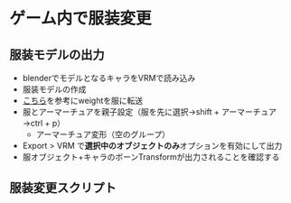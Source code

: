 # ゲーム内で服装変更

## 服装モデルの出力

- blenderでモデルとなるキャラをVRMで読み込み
- 服装モデルの作成
- [こちら](https://cgbox.jp/2023/06/11/blender-weight-transfer/#index_id1)を参考にweightを服に転送
- 服とアーマーチュアを親子設定（服を先に選択→shift + アーマーチュア→ctrl + p）
  - アーマーチュア変形（空のグループ）
- Export > VRM で**選択中のオブジェクトのみ**オプションを有効にして出力
- 服オブジェクト+キャラのボーンTransformが出力されることを確認する

## 服装変更スクリプト
